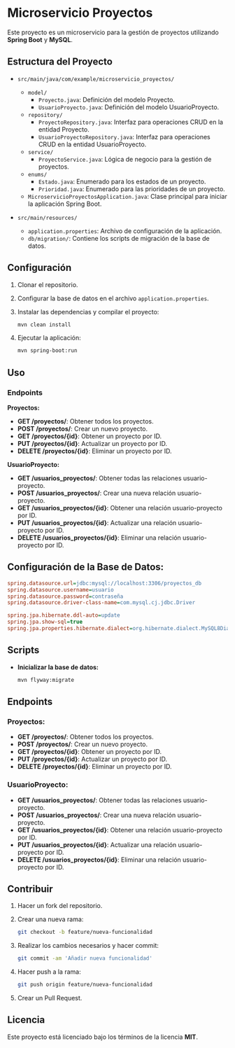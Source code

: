 # Microservicio Proyectos

Este proyecto es un microservicio para la gestión de proyectos utilizando **Spring Boot** y **MySQL**.

## Estructura del Proyecto

- `src/main/java/com/example/microservicio_proyectos/`
  - `model/`
    - `Proyecto.java`: Definición del modelo Proyecto.
    - `UsuarioProyecto.java`: Definición del modelo UsuarioProyecto.
  - `repository/`
    - `ProyectoRepository.java`: Interfaz para operaciones CRUD en la entidad Proyecto.
    - `UsuarioProyectoRepository.java`: Interfaz para operaciones CRUD en la entidad UsuarioProyecto.
  - `service/`
    - `ProyectoService.java`: Lógica de negocio para la gestión de proyectos.
  - `enums/`
    - `Estado.java`: Enumerado para los estados de un proyecto.
    - `Prioridad.java`: Enumerado para las prioridades de un proyecto.
  - `MicroservicioProyectosApplication.java`: Clase principal para iniciar la aplicación Spring Boot.

- `src/main/resources/`
  - `application.properties`: Archivo de configuración de la aplicación.
  - `db/migration/`: Contiene los scripts de migración de la base de datos.

## Configuración

1. Clonar el repositorio.
2. Configurar la base de datos en el archivo `application.properties`.
3. Instalar las dependencias y compilar el proyecto:

   ```bash
   mvn clean install
   ```

4. Ejecutar la aplicación:

   ```bash
   mvn spring-boot:run
   ```

## Uso

### Endpoints

**Proyectos:**
- **GET /proyectos/**: Obtener todos los proyectos.
- **POST /proyectos/**: Crear un nuevo proyecto.
- **GET /proyectos/{id}**: Obtener un proyecto por ID.
- **PUT /proyectos/{id}**: Actualizar un proyecto por ID.
- **DELETE /proyectos/{id}**: Eliminar un proyecto por ID.

**UsuarioProyecto:**
- **GET /usuarios_proyectos/**: Obtener todas las relaciones usuario-proyecto.
- **POST /usuarios_proyectos/**: Crear una nueva relación usuario-proyecto.
- **GET /usuarios_proyectos/{id}**: Obtener una relación usuario-proyecto por ID.
- **PUT /usuarios_proyectos/{id}**: Actualizar una relación usuario-proyecto por ID.
- **DELETE /usuarios_proyectos/{id}**: Eliminar una relación usuario-proyecto por ID.

## Configuración de la Base de Datos:

```ini
spring.datasource.url=jdbc:mysql://localhost:3306/proyectos_db
spring.datasource.username=usuario
spring.datasource.password=contraseña
spring.datasource.driver-class-name=com.mysql.cj.jdbc.Driver

spring.jpa.hibernate.ddl-auto=update
spring.jpa.show-sql=true
spring.jpa.properties.hibernate.dialect=org.hibernate.dialect.MySQL8Dialect
```

## Scripts

- **Inicializar la base de datos:**

  ```bash
  mvn flyway:migrate
  ```

## Endpoints

### Proyectos:
- **GET /proyectos/**: Obtener todos los proyectos.
- **POST /proyectos/**: Crear un nuevo proyecto.
- **GET /proyectos/{id}**: Obtener un proyecto por ID.
- **PUT /proyectos/{id}**: Actualizar un proyecto por ID.
- **DELETE /proyectos/{id}**: Eliminar un proyecto por ID.

### UsuarioProyecto:
- **GET /usuarios_proyectos/**: Obtener todas las relaciones usuario-proyecto.
- **POST /usuarios_proyectos/**: Crear una nueva relación usuario-proyecto.
- **GET /usuarios_proyectos/{id}**: Obtener una relación usuario-proyecto por ID.
- **PUT /usuarios_proyectos/{id}**: Actualizar una relación usuario-proyecto por ID.
- **DELETE /usuarios_proyectos/{id}**: Eliminar una relación usuario-proyecto por ID.

## Contribuir

1. Hacer un fork del repositorio.
2. Crear una nueva rama:

   ```bash
   git checkout -b feature/nueva-funcionalidad
   ```

3. Realizar los cambios necesarios y hacer commit:

   ```bash
   git commit -am 'Añadir nueva funcionalidad'
   ```

4. Hacer push a la rama:

   ```bash
   git push origin feature/nueva-funcionalidad
   ```

5. Crear un Pull Request.

## Licencia

Este proyecto está licenciado bajo los términos de la licencia **MIT**.
